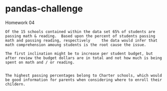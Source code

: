 # pandas-challenge
Homework 04

    Of the 15 schools contained within the data set 65% of students are passing math & reading.  Based upon the percent of students passing math and passing reading, respectively     the data would infer that math comprehension amoung students is the root cause the issue.  
    
    The first inclination might be to increase per student budget, but after review the budget dollars are in total and not how much is being spent on math and / or reading.  
    
    
    The highest passing percentages belong to Charter schools, which would be good information for parents when considering where to enroll their childern.
    
    
